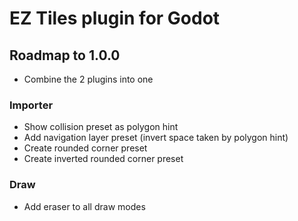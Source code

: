 # EZ Tiles plugin for Godot

## Roadmap to 1.0.0

- Combine the 2 plugins into one

### Importer
- Show collision preset as polygon hint
- Add navigation layer preset (invert space taken by polygon hint)
- Create rounded corner preset
- Create inverted rounded corner preset

### Draw
- Add eraser to all draw modes
